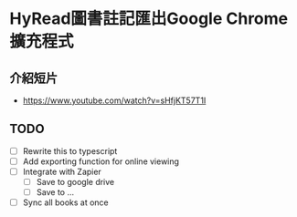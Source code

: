 # HyRead圖書註記匯出Google Chrome擴充程式

## 介紹短片
- https://www.youtube.com/watch?v=sHfjKT57T1I


## TODO
- [ ] Rewrite this to typescript
- [ ] Add exporting function for online viewing
- [ ] Integrate with Zapier
  - [ ] Save to google drive
  - [ ] Save to ...
- [ ] Sync all books at once
